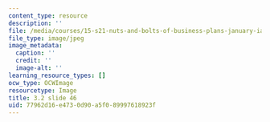 ```yaml
---
content_type: resource
description: ''
file: /media/courses/15-s21-nuts-and-bolts-of-business-plans-january-iap-2014/77962d16e4730d90a5f089997618923f_Slide46.JPG
file_type: image/jpeg
image_metadata:
  caption: ''
  credit: ''
  image-alt: ''
learning_resource_types: []
ocw_type: OCWImage
resourcetype: Image
title: 3.2 slide 46
uid: 77962d16-e473-0d90-a5f0-89997618923f
---
```

